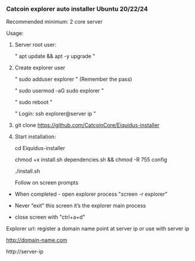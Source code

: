 
### Catcoin explorer auto installer Ubuntu 20/22/24 ###


Recommended minimum: 2 core server


Usage:


1) Server root user:

   " apt update && apt -y upgrade "


2) Create explorer user

   " sudo adduser explorer "
   (Remember the pass)

   " sudo usermod -aG sudo explorer "

   " sudo reboot "

   " Login: ssh explorer@server ip "


3) git clone https://github.com/CatcoinCore/Eiquidus-installer


4) Start installation:

   cd Eiquidus-installer

   chmod +x install.sh dependencies.sh && chmod -R 755 config

   ./install.sh
   
   
   Follow on screen prompts


* When completed - open explorer process "screen -r explorer"

* Never “exit” this screen it’s the explorer main process

* close screen with "ctrl+a+d"


Explorer url: register a domain name point at server ip or use with server ip

http://domain-name.com

http://server-ip
